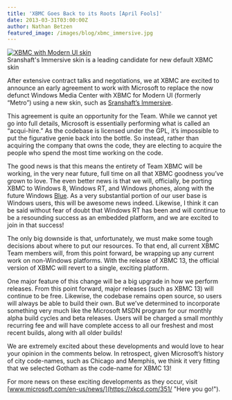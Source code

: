 ```yaml
---
title: 'XBMC Goes Back to its Roots [April Fools]'
date: 2013-03-31T03:00:00Z
author: Nathan Betzen
featured_image: /images/blog/xbmc_immersive.jpg
---
```

[![](/sites/default/files/uploads/xbmc_immersive-300x169.jpg "XBMC with Modern UI skin")](/sites/default/files/uploads/xbmc_immersive.jpg)  
 Sranshaft's Immersive skin is a leading candidate for new default XBMC skin

  After extensive contract talks and negotiations, we at XBMC are excited to announce an early agreement to work with Microsoft to replace the now defunct Windows Media Center with XBMC for Modern UI (formerly “Metro”) using a new skin, such as [Sranshaft’s Immersive](https://forum.kodi.tv/showthread.php?tid=139712 "Immersive for XBMC").

 This agreement is quite an opportunity for the Team. While we cannot yet go into full details, Microsoft is essentially performing what is called an “acqui-hire.” As the codebase is licensed under the GPL, it’s impossible to put the figurative genie back into the bottle. So instead, rather than acquiring the company that owns the code, they are electing to acquire the people who spend the most time working on the code.

 The good news is that this means the entirety of Team XBMC will be working, in the very near future, full time on all that XBMC goodness you’ve grown to love. The even better news is that we will, officially, be porting XBMC to Windows 8, Windows RT, and Windows phones, along with the future Windows [Blue](https://kodi.wiki/wp-content/uploads/2013/04/bsod.jpg "Windows Blue"). As a very substantial portion of our user base is Windows users, this will be awesome news indeed. Likewise, I think it can be said without fear of doubt that Windows RT has been and will continue to be a resounding success as an embedded platform, and we are excited to join in that success!

 The only big downside is that, unfortunately, we must make some tough decisions about where to put our resources. To that end, all current XBMC Team members will, from this point forward, be wrapping up any current work on non-Windows platforms. With the release of XBMC 13, the official version of XBMC will revert to a single, exciting platform.

 One major feature of this change will be a big upgrade in how we perform releases. From this point forward, major releases (such as XBMC 13) will continue to be free. Likewise, the codebase remains open source, so users will always be able to build their own. But we’ve determined to incorporate something very much like the Microsoft MSDN program for our monthly alpha build cycles and beta releases. Users will be charged a small monthly recurring fee and will have complete access to all our freshest and most recent builds, along with all older builds!

 We are extremely excited about these developments and would love to hear your opinion in the comments below. In retrospect, given Microsoft’s history of city code-names, such as Chicago and Memphis, we think it very fitting that we selected Gotham as the code-name for XBMC 13!

 For more news on these exciting developments as they occur, visit [www.microsoft.com/en-us/news/](https://xkcd.com/351/ "Here you go!").

 